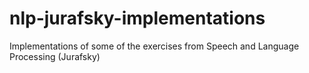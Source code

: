 # nlp-jurafsky-implementations
Implementations of some of the exercises from Speech and Language Processing (Jurafsky)
